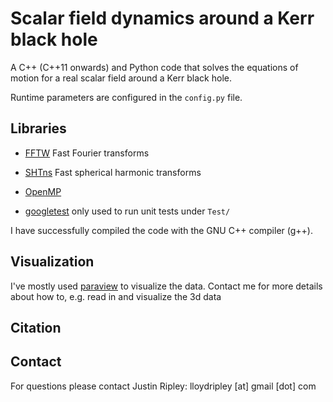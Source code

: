 # Scalar field dynamics around a Kerr black hole

A C++ (C++11 onwards) and Python code that solves the equations of 
motion for a real scalar field around a Kerr black hole.

Runtime parameters are configured in the `config.py` file.

## Libraries

* [FFTW](http://fftw.org) 
	Fast Fourier transforms	

* [SHTns](https://nschaeff.bitbucket.io/shtns/)
	Fast spherical harmonic transforms	

* [OpenMP](https://www.openmp.org/)	

* [googletest](https://github.com/google/googletest)
	only used to run unit tests under `Test/`
	
I have successfully compiled the code with 
the GNU C++ compiler (g++).

## Visualization

I've mostly used [paraview](https://www.paraview.org/) to visualize the data.
Contact me for more details about how to, e.g.
read in and visualize the 3d data 

## Citation

## Contact

For questions please contact
Justin Ripley: lloydripley [at] gmail [dot] com
